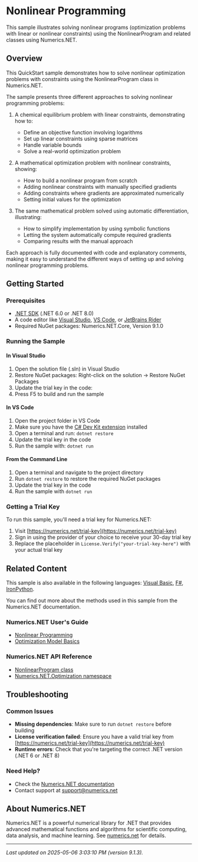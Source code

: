 # Nonlinear Programming

This sample illustrates solving nonlinear programs (optimization problems with linear or nonlinear constraints) using the NonlinearProgram and related classes using Numerics.NET.

## Overview

This QuickStart sample demonstrates how to solve nonlinear optimization problems with constraints using the 
NonlinearProgram class in Numerics.NET.

The sample presents three different approaches to solving nonlinear programming problems:

1. A chemical equilibrium problem with linear constraints, demonstrating how to:
   - Define an objective function involving logarithms
   - Set up linear constraints using sparse matrices
   - Handle variable bounds
   - Solve a real-world optimization problem

2. A mathematical optimization problem with nonlinear constraints, showing:
   - How to build a nonlinear program from scratch
   - Adding nonlinear constraints with manually specified gradients
   - Adding constraints where gradients are approximated numerically
   - Setting initial values for the optimization

3. The same mathematical problem solved using automatic differentiation, illustrating:
   - How to simplify implementation by using symbolic functions
   - Letting the system automatically compute required gradients
   - Comparing results with the manual approach

Each approach is fully documented with code and explanatory comments, making it easy to understand
the different ways of setting up and solving nonlinear programming problems.


## Getting Started

### Prerequisites

- [.NET SDK](https://dotnet.microsoft.com/download) (.NET 6.0 or .NET 8.0)
- A code editor like [Visual Studio](https://visualstudio.microsoft.com/), [VS Code](https://code.visualstudio.com/), or [JetBrains Rider](https://www.jetbrains.com/rider/)
- Required NuGet packages: Numerics.NET.Core, Version 9.1.0

### Running the Sample

#### In Visual Studio
1. Open the solution file (.sln) in Visual Studio
2. Restore NuGet packages: Right-click on the solution → Restore NuGet Packages
3. Update the trial key in the code:
4. Press F5 to build and run the sample

#### In VS Code

1. Open the project folder in VS Code
2. Make sure you have the [C# Dev Kit extension](https://marketplace.visualstudio.com/items?itemName=ms-dotnettools.csdevkit) installed
3. Open a terminal and run: `dotnet restore`
4. Update the trial key in the code 
5. Run the sample with: `dotnet run`

#### From the Command Line

1. Open a terminal and navigate to the project directory
2. Run `dotnet restore` to restore the required NuGet packages
3. Update the trial key in the code
4. Run the sample with `dotnet run`

### Getting a Trial Key

To run this sample, you'll need a trial key for Numerics.NET:

1. Visit [https://numerics.net/trial-key](https://numerics.net/trial-key)
2. Sign in using the provider of your choice to receive your 30-day trial key
3. Replace the placeholder in `License.Verify("your-trial-key-here")` with your actual trial key

## Related Content

This sample is also available in the following languages: 
[Visual Basic](https://github.com/NumericsDotNet/quickstart-visualbasic/tree/net462/mathematics/optimization/nonlinear-programming), [F#](https://github.com/NumericsDotNet/quickstart-fsharp/tree/net462/mathematics/optimization/nonlinear-programming), [IronPython](https://github.com/NumericsDotNet/quickstart-ironpython/tree/net462/mathematics/optimization/nonlinear-programming).

You can find out more about the methods used in this sample from the Numerics.NET documentation.

### Numerics.NET User's Guide

- [Nonlinear Programming](https://numerics.net/documentation/latest/mathematics/optimization/nonlinear-programming)
- [Optimization Model Basics](https://numerics.net/documentation/latest/mathematics/optimization/optimization-model-basics)

### Numerics.NET API Reference

- [NonlinearProgram class](https://numerics.net/documentation/latest/reference/numerics.net.optimization.nonlinearprogram)
- [Numerics.NET.Optimization namespace](https://numerics.net/documentation/latest/reference/numerics.net.optimization)


## Troubleshooting

### Common Issues

- **Missing dependencies**: Make sure to run `dotnet restore` before building
- **License verification failed**: Ensure you have a valid trial key from [https://numerics.net/trial-key](https://numerics.net/trial-key)
- **Runtime errors**: Check that you're targeting the correct .NET version (.NET 6 or .NET 8)

### Need Help?

- Check the [Numerics.NET documentation](https://numerics.net/documentation/)
- Contact support at [support@numerics.net](mailto:support@numerics.net?subject=NonlinearProgramming%20QuickStart%20Sample%20%28C%23%29)

## About Numerics.NET

Numerics.NET is a powerful numerical library for .NET that provides advanced mathematical 
functions and algorithms for scientific computing, data analysis, and machine learning.
See [numerics.net](https://numerics.net) for details.

---

_Last updated on 2025-05-06 3:03:10 PM (version 9.1.3)._
